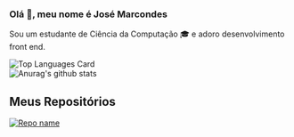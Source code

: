 ### Olá 🖖, meu nome é José Marcondes 

Sou um estudante de Ciência da Computação 🎓 e adoro desenvolvimento front end.





![Top Languages Card](https://github-readme-stats.vercel.app/api/top-langs/?username=jmarcondes&theme=dracula)
<br/>
![Anurag's github stats](https://github-readme-stats.vercel.app/api?username=jmarcondes&theme=dracula&show_icons=true)

## Meus Repositórios

[![Repo name](https://github-readme-stats.vercel.app/api/pin/?username=jmarcondes&repo=salesforceFacilities&show_owner=true)](https://github.com/jmarcondes/salesforceFacilities)

<!--
**Jmarcondes/Jmarcondes** is a ✨ _special_ ✨ repository because its `README.md` (this file) appears on your GitHub profile.

Here are some ideas to get you started:

- 🔭 I’m currently working on ...
- 🌱 I’m currently learning ...
- 👯 I’m looking to collaborate on ...
- 🤔 I’m looking for help with ...
- 💬 Ask me about ...
- 📫 How to reach me: ...
- 😄 Pronouns: ...
- ⚡ Fun fact: ...
-->
